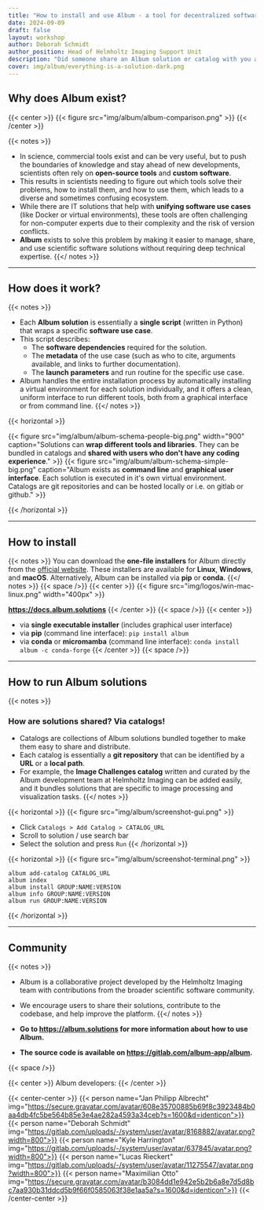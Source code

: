 ```yaml
---
title: "How to install and use Album - a tool for decentralized software use case sharing"
date: 2024-09-09
draft: false
layout: workshop
author: Deborah Schmidt
author_position: Head of Helmholtz Imaging Support Unit
description: "Did someone share an Album solution or catalog with you and you have never heard of the tool? This tutorial will summarize what Album does, and how you can install and use it."
cover: img/album/everything-is-a-solution-dark.png
---
```


## Why does Album exist?
{{< center >}}
{{< figure src="img/album/album-comparison.png" >}}
{{< /center >}}

{{< notes >}}
- In science, commercial tools exist and can be very useful, but to push the boundaries of knowledge and stay ahead of new developments, scientists often rely on **open-source tools** and **custom software**.
- This results in scientists needing to figure out which tools solve their problems, how to install them, and how to use them, which leads to a diverse and sometimes confusing ecosystem.
- While there are IT solutions that help with **unifying software use cases** (like Docker or virtual environments), these tools are often challenging for non-computer experts due to their complexity and the risk of version conflicts. 
- **Album** exists to solve this problem by making it easier to manage, share, and use scientific software solutions without requiring deep technical expertise.
{{</ notes >}}

---

## How does it work?

{{< notes >}}

- Each **Album solution** is essentially a **single script** (written in Python) that wraps a specific **software use 
  case**.
- This script describes:
  - The **software dependencies** required for the solution.
  - The **metadata** of the use case (such as who to cite, arguments available, and links to further documentation).
  - The **launch parameters** and run routine for the specific use case.
- Album handles the entire installation process by automatically installing a virtual environment for each solution 
  individually, and it offers a clean, uniform interface to run different tools, both from a graphical interface or 
  from command line.
{{</ notes >}}

{{< horizontal >}}

{{< figure src="img/album/album-schema-people-big.png" width="900" caption="Solutions can **wrap different tools and libraries**. They can be bundled in catalogs and **shared with users who don't have any coding experience**." >}}
{{< figure src="img/album/album-schema-simple-big.png" caption="Album exists as **command line** and **graphical user interface**. Each solution is executed in it's own virtual environment. Catalogs are git repositories and can be hosted locally or i.e. on gitlab or github." >}}

{{< /horizontal >}}

---

## How to install
{{< notes >}}
You can download the **one-file installers** for Album directly from the [official website](https://album.solutions). These installers are available for **Linux**, **Windows**, and **macOS**.
Alternatively, Album can be installed via **pip** or **conda**.
{{</ notes >}}
{{< space />}}
{{< center >}}
{{< figure src="img/logos/win-mac-linux.png" width="400px" >}}

**https://docs.album.solutions**
{{< /center >}}
{{< space />}}
{{< center >}}
- via **single executable installer** (includes graphical user interface)
- via **pip** (command line interface): `pip install album`
- via **conda** or **micromamba** (command line interface): `conda install album -c conda-forge`
{{< /center >}}
{{< space />}}

---

## How to run Album solutions
{{< notes >}}
### How are solutions shared? Via catalogs!
- Catalogs are collections of Album solutions bundled together to make them easy to share and distribute.
- Each catalog is essentially a **git repository** that can be identified by a **URL** or a **local path**.
- For example, the **Image Challenges catalog** written and curated by the Album development team at Helmholtz Imaging can be added easily, and it bundles solutions that are specific to image processing and visualization tasks.
{{</ notes >}}

{{< horizontal >}}
{{< figure src="img/album/screenshot-gui.png" >}}

- Click `Catalogs > Add Catalog > CATALOG_URL`
- Scroll to solution / use search bar
- Select the solution and press `Run` 
{{< /horizontal >}}

{{< horizontal >}}
{{< figure src="img/album/screenshot-terminal.png" >}}

```
album add-catalog CATALOG_URL
album index
album install GROUP:NAME:VERSION
album info GROUP:NAME:VERSION
album run GROUP:NAME:VERSION
```
{{< /horizontal >}}

---

## Community

{{< notes >}}
- Album is a collaborative project developed by the Helmholtz Imaging team with contributions from the broader 
scientific software community.
- We encourage users to share their solutions, contribute to the codebase, and help improve the platform.
{{</ notes >}}

- **Go to https://album.solutions for more information about how to use Album.**
- **The source code is available on https://gitlab.com/album-app/album.**

{{< space />}}


{{< center >}}
Album developers:
{{< /center >}}

{{< center-center >}}
{{< person name="Jan Philipp Albrecht" img="https://secure.gravatar.com/avatar/608e35700885b69f8c3923484b0aa4db4fc5be564b85e3e4ae282a4593a34ceb?s=1600&d=identicon">}}
{{< person name="Deborah Schmidt" img="https://gitlab.com/uploads/-/system/user/avatar/8168882/avatar.png?width=800">}}
{{< person name="Kyle Harrington" img="https://gitlab.com/uploads/-/system/user/avatar/637845/avatar.png?width=800">}}
{{< person name="Lucas Rieckert" img="https://gitlab.com/uploads/-/system/user/avatar/11275547/avatar.png?width=800">}}
{{< person name="Maximilian Otto" img="https://secure.gravatar.com/avatar/b3084dd1e942e5b2b6a8e7d5d8bc7aa930b31ddcd5b9f66f0585063f38e1aa5a?s=1600&d=identicon">}}
{{< /center-center >}}
